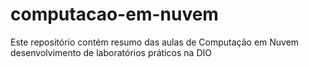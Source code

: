 # computacao-em-nuvem
Este repositório contém resumo das aulas de Computação em Nuvem desenvolvimento de laboratórios práticos na DIO
